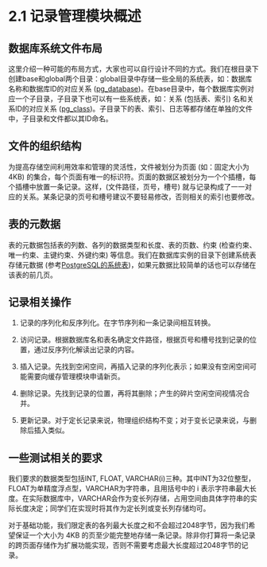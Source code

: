 # 2.1 记录管理模块概述

## 数据库系统文件布局
这里介绍一种可能的布局方式，大家也可以自行设计不同的方式。我们在根目录下创建base和global两个目录：global目录中存储一些全局的系统表，如：数据库名称和数据库ID的对应关系 ([pg_database](http://www.postgres.cn/docs/9.3/catalog-pg-database.html))。在base目录中，每个数据库实例对应一个子目录，子目录下也可以有一些系统表，如：关系 (包括表、索引) 名和关系ID的对应关系 ([pg_class](http://www.postgres.cn/docs/9.3/catalog-pg-class.html))。子目录下的表、索引、日志等都存储在单独的文件中，子目录和文件都以其ID命名。

## 文件的组织结构
为提高存储空间利用效率和管理的灵活性，文件被划分为页面 (如：固定大小为4KB) 的集合，每个页面有唯一的标识符。页面的数据区被划分为一个个插槽，每个插槽中放置一条记录。这样，(文件路径，页号，槽号) 就与记录构成了一一对应的关系。某条记录的页号和槽号建议不要轻易修改，否则相关的索引也要修改。

## 表的元数据
表的元数据包括表的列数、各列的数据类型和长度、表的页数、约束 (检查约束、唯一约束、主键约束、外键约束) 等信息。我们在数据库实例的目录下创建系统表存储元数据 (参考[PostgreSQL的系统表](http://www.postgres.cn/docs/9.3/catalogs-overview.html))，如果元数据比较简单的话也可以存储在该表的前几页。

## 记录相关操作
1. 记录的序列化和反序列化。在字节序列和一条记录间相互转换。

2. 访问记录。根据数据库名和表名确定文件路径，根据页号和槽号找到记录的位置，通过反序列化解读出记录的内容。

3. 插入记录。先找到空闲空间，再插入记录的序列化表示；如果没有空闲空间可能需要向缓存管理模块申请新页。

4. 删除记录。先找到记录的位置，再将其删除；产生的碎片空闲空间视情况合并。

5. 更新记录。对于定长记录来说，物理组织结构不变；对于变长记录来说，与删除后插入类似。

## 一些测试相关的要求
我们要求的数据类型包括INT, FLOAT, VARCHAR(i)三种。其中INT为32位整型，FLOAT为单精度浮点型，VARCHAR为字符串，且用括号中的 i 表示字符串最大长度。在实际数据库中，VARCHAR会作为变长列存储，占用空间由具体字符串的实际长度决定；同学们在实现时将其作为定长列或变长列存储均可。

对于基础功能，我们限定表的各列最大长度之和不会超过2048字节，因为我们希望保证一个大小为 4KB 的页至少能完整地存储一条记录。除非你打算将一条记录的跨页面存储作为扩展功能实现，否则不需要考虑最大长度超过2048字节的记录。